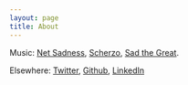 ```yaml
---
layout: page
title: About
---
```


Music: [Net Sadness](http://netsadness.net), [Scherzo](http://scherzobk.bandcamp.com/), [Sad the Great](http://sadthegreat.bandcamp.com).

Elsewhere: [Twitter](https://twitter.com/net_sadness), [Github](https://github.com/benzguo), [LinkedIn](http://www.linkedin.com/in/benzguo)





